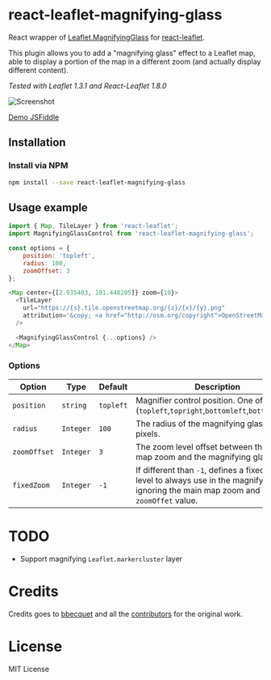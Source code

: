 # react-leaflet-magnifying-glass

React wrapper of [Leaflet.MagnifyingGlass](https://github.com/bbecquet/Leaflet.MagnifyingGlass)
for [react-leaflet](https://github.com/PaulLeCam/react-leaflet).

This plugin allows you to add a "magnifying glass" effect to a Leaflet map, able to display a portion of the map in a different zoom (and actually display different content).

*Tested with Leaflet 1.3.1 and React-Leaflet 1.8.0*

![Screenshot](https://camo.githubusercontent.com/c5765b8606cae7394c54e3ce9aa01898aaa3e220/68747470733a2f2f7261772e6769746875622e636f6d2f62626563717565742f4c6561666c65742e4d61676e696679696e67476c6173732f6d61737465722f73637265656e73686f742e706e67)

[Demo JSFiddle](https://jsfiddle.net/m_hasbie/jkssn435/)


## Installation

### Install via NPM

```bash
npm install --save react-leaflet-magnifying-glass
```

## Usage example

```javascript
import { Map, TileLayer } from 'react-leaflet';
import MagnifyingGlassControl from 'react-leaflet-magnifying-glass';

const options = {
	position: 'topleft',
	radius: 100,
	zoomOffset: 3
};

<Map center={[2.935403, 101.448205]} zoom={10}>
  <TileLayer
    url="https://{s}.tile.openstreetmap.org/{z}/{x}/{y}.png"
    attribution='&copy; <a href="http://osm.org/copyright">OpenStreetMap</a> contributors'
  />

  <MagnifyingGlassControl {...options} />
</Map>
```

### Options

Option          | Type      | Default | Description
--------------- | --------- | ------- | -------------
`position`      | `string`  | `topleft`    | Magnifier control position. One of (`topleft`,`topright`,`bottomleft`,`bottomright`).
`radius`        | `Integer` | `100`   | The radius of the magnifying glass, in pixels.
`zoomOffset`    | `Integer` | `3`     | The zoom level offset between the main map zoom and the magnifying glass.
`fixedZoom`     | `Integer` | `-1`    | If different than `-1`, defines a fixed zoom level to always use in the magnifying glass, ignoring the main map zoom and the `zoomOffet` value.


# TODO

- Support magnifying `Leaflet.markercluster` layer


# Credits
Credits goes to [bbecquet](https://github.com/bbecquet) and all the [contributors](https://github.com/bbecquet/Leaflet.MagnifyingGlass/graphs/contributors) for the original work.

# License

MIT License
